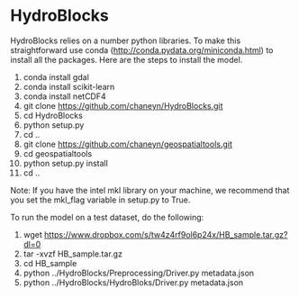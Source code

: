 HydroBlocks
==========

HydroBlocks relies on a number python libraries. To make this straightforward use conda (http://conda.pydata.org/miniconda.html) to install all the packages. Here are the steps to install the model.

1. conda install gdal
2. conda install scikit-learn
3. conda install netCDF4
4. git clone https://github.com/chaneyn/HydroBlocks.git
5. cd HydroBlocks
6. python setup.py
7. cd ..
8. git clone https://github.com/chaneyn/geospatialtools.git
9. cd geospatialtools
10. python setup.py install
11. cd ..

Note: If you have the intel mkl library on your machine, we recommend that you set the mkl_flag variable in setup.py to True.

To run the model on a test dataset, do the following:

1. wget https://www.dropbox.com/s/tw4z4rf9ol6p24x/HB_sample.tar.gz?dl=0
2. tar -xvzf HB_sample.tar.gz
3. cd HB_sample
4. python ../HydroBlocks/Preprocessing/Driver.py metadata.json
5. python ../HydroBlocks/HydroBloks/Driver.py metadata.json


